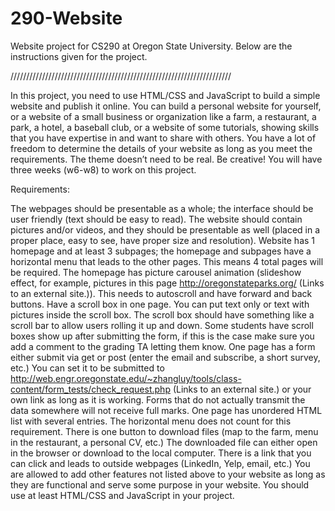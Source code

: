 # 290-Website

Website project for CS290 at Oregon State University. Below are the instructions given for the project.

//////////////////////////////////////////////////////////////////////

In this project, you need to use HTML/CSS and JavaScript to build a simple website and publish it online. You can build a personal website for yourself, or a website of a small business or organization like a farm, a restaurant, a park, a hotel, a baseball club, or a website of some tutorials, showing skills that you have expertise in and want to share with others. You have a lot of freedom to determine the details of your website as long as you meet the requirements.  The theme doesn’t need to be real. Be creative! You will have three weeks (w6-w8) to work on this project. 

Requirements:

The webpages should be presentable as a whole; the interface should be user friendly (text should be easy to read).
The website should contain pictures and/or videos, and they should be presentable as well (placed in a proper place, easy to see, have proper size and resolution).
Website has 1 homepage and at least 3 subpages; the homepage and subpages have a horizontal menu that leads to the other pages. This means 4 total pages will be required.
The homepage has picture carousel animation (slideshow effect, for example, pictures in this page http://oregonstateparks.org/ (Links to an external site.)). This needs to autoscroll and have forward and back buttons.
Have a scroll box in one page. You can put text only or text with pictures inside the scroll box.  The scroll box should have something like a scroll bar to allow users rolling it up and down. Some students have scroll boxes show up after submitting the form, if this is the case make sure you add a comment to the grading TA letting them know.
One page has a form either submit via get or post (enter the email and subscribe, a short survey, etc.)  You can set it to be submitted to http://web.engr.oregonstate.edu/~zhangluy/tools/class-content/form_tests/check_request.php (Links to an external site.) or your own link as long as it is working. Forms that do not actually transmit the data somewhere will not receive full marks.
One page has unordered HTML list with several entries. The horizontal menu does not count for this requirement.
There is one button to download files (map to the farm, menu in the restaurant, a personal CV, etc.) The downloaded file can either open in the browser or download to the local computer.
There is a link that you can click and leads to outside webpages (LinkedIn, Yelp, email, etc.)
You are allowed to add other features not listed above to your website as long as they are functional and serve some purpose in your website.
You should use at least HTML/CSS and JavaScript in your project.
